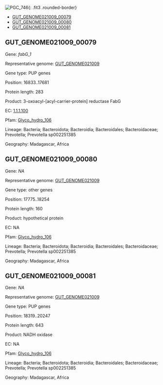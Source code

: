 ![PGC_746](../static/images/Clusters_figure/PGC_746.jpg){: .fit3 .rounded-border}

<ul id="myTab" class="nav nav-tabs">
  <li class="active">
        <a href="#tab1" data-toggle="tab">GUT_GENOME021009_00079</a>
  </li>
<li><a href="#tab2" data-toggle="tab">GUT_GENOME021009_00080</a></li>
<li><a href="#tab3" data-toggle="tab">GUT_GENOME021009_00081</a></li>
</ul>

<div id="myTabContent" class="tab-content">
  <div class="tab-pane fade in active" id="tab1">

<h2 id="GUT_GENOME021009_00079">GUT_GENOME021009_00079</h2>
<p>Gene: <em>fabG_1</em>
<p>Representative genome: <a href="https://www.ebi.ac.uk/metagenomics/genomes/MGYG-HGUT-04371">GUT_GENOME021009</a></p>
<p>Gene type: PUP genes</p>
<p>Position: 16833..17681</p>
<p>Protein length: 283</p>
<p>Product: 3-oxoacyl-[acyl-carrier-protein] reductase FabG</p>
<p>EC: <a href="https://www.brenda-enzymes.org/enzyme.php?ecno=1.1.1.100">1.1.1.100</a></p>
<p>Pfam: <a href="http://pfam.xfam.org/family/Glyco_hydro_106">Glyco_hydro_106</a></p>

<p>Lineage: Bacteria; Bacteroidota; Bacteroidia; Bacteroidales; Bacteroidaceae; Prevotella; Prevotella sp002251385</p>
<p>Geography: Madagascar, Africa</p>
  </div>

  <div class="tab-pane fade" id="tab2">

<h2 id="GUT_GENOME021009_00080">GUT_GENOME021009_00080</h2>
<p>Gene: <em>NA</em></p>
<p>Representative genome: <a href="https://www.ebi.ac.uk/metagenomics/genomes/MGYG-HGUT-04371">GUT_GENOME021009</a></p>
<p>Gene type: other genes</p>
<p>Position: 17775..18254</p>
<p>Protein length: 160</p>
<p>Product: hypothetical protein</p>
<p>EC: NA</p>
<p>Pfam: <a href="http://pfam.xfam.org/family/Glyco_hydro_106">Glyco_hydro_106</a></p>

<p>Lineage: Bacteria; Bacteroidota; Bacteroidia; Bacteroidales; Bacteroidaceae; Prevotella; Prevotella sp002251385</p>
<p>Geography: Madagascar, Africa</p>

  </div>
  <div class="tab-pane fade" id="tab3">

<h2 id="GUT_GENOME021009_00081">GUT_GENOME021009_00081</h2>
<p>Gene: <em>NA</em></p>
<p>Representative genome: <a href="https://www.ebi.ac.uk/metagenomics/genomes/MGYG-HGUT-04371">GUT_GENOME021009</a></p>
<p>Gene type: PUP genes</p>
<p>Position: 18319..20247</p>
<p>Protein length: 643</p>
<p>Product: NADH oxidase</p>
<p>EC: NA</p>
<p>Pfam: <a href="http://pfam.xfam.org/family/Glyco_hydro_106">Glyco_hydro_106</a></p>

<p>Lineage: Bacteria; Bacteroidota; Bacteroidia; Bacteroidales; Bacteroidaceae; Prevotella; Prevotella sp002251385</p>
<p>Geography: Madagascar, Africa</p>

  </div>
</div>
